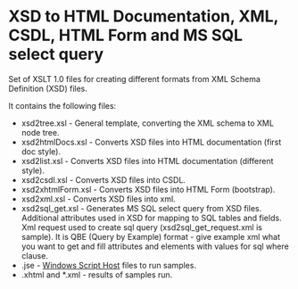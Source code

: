 XSD to HTML Documentation, XML, CSDL, HTML Form and MS SQL select query 
========

Set of XSLT 1.0 files for creating different formats from XML Schema Definition (XSD) files. 

It contains the following files:
* xsd2tree.xsl - General template, converting the XML schema to XML node tree.
* xsd2htmlDocs.xsl - Converts XSD files into HTML documentation (first doc style). 
* xsd2list.xsl - Converts XSD files into HTML documentation (different style).
* xsd2csdl.xsl - Converts XSD files into CSDL.
* xsd2xhtmlForm.xsl - Converts XSD files into HTML Form (bootstrap).
* xsd2xml.xsl - Converts XSD files into xml.
* xsd2sql_get.xsl - Generates MS SQL select query from XSD files. Additional attributes used in XSD for mapping to SQL tables and fields. Xml request used to create sql query (xsd2sql_get_request.xml is sample). It is QBE (Query by Example) format - give example xml what you want to get and fill attributes and elements with values for sql where clause. 
* .jse - [Windows Script Host](https://learn.microsoft.com/en-us/windows-server/administration/windows-commands/wscript) files to run samples. 
* .xhtml and *.xml - results of samples run.
